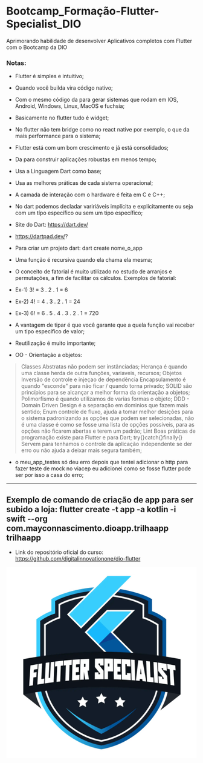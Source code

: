 # Bootcamp_Formação-Flutter-Specialist_DIO
Aprimorando habilidade de desenvolver Aplicativos completos com Flutter com o Bootcamp da DIO

### Notas:

* Flutter é simples e intuitivo;
* Quando você builda vira código nativo;
* Com o mesmo código da para gerar sistemas que rodam em IOS, Android, Windows, Linux, MacOS e fuchsia;
* Basicamente no flutter tudo é widget;
* No flutter não tem bridge como no react native por exemplo, o que da mais performance para o sistema;
* Flutter está com um bom crescimento e já está consolidados;
* Da para construir aplicações robustas em menos tempo;
* Usa a Linguagem Dart como base;
* Usa as melhores práticas de cada sistema operacional;
* A camada de interação com o hardware é feita em C e C++;
* No dart podemos decladar variriáveis implícita e explicitamente ou seja com um típo específico ou sem um tipo específico;

* Site do Dart: https://dart.dev/
* https://dartpad.dev/?

* Para criar um projeto dart: dart create nome_o_app

* Uma função é recursiva quando ela chama ela mesma;

* O conceito de fatorial é muito utilizado no estudo de arranjos e permutações, a fim de facilitar os cálculos. Exemplos de fatorial:
* Ex-1) 3! = 3 . 2 . 1 = 6
* Ex-2) 4! = 4 . 3 . 2 . 1 = 24
* Ex-3) 6! = 6 . 5 . 4 . 3 . 2 . 1 = 720

* A vantagem de tipar é que você garante que a quela função vai receber um tipo especifico de valor;
* Reutilização é muito importante;

* OO - Orientação a objetos:
> Classes Abstratas não podem ser instânciadas;
> Herança é quando uma classe herda de outra funções, variaveis, recursos;
> Objetos 
> Inversão de controle e injeçao de dependência
> Encapsulamento é quando "esconde" para não ficar  / quando torna privado;
> SOLID são princípios para se alcançar a melhor forma da orientação a objetos;
> Polimorfismo é quando utilizamos de varias formas o objeto;
> DDD - Domain Driven Design é a separação em dominios que fazem mais sentido;
> Enum controle de fluxo, ajuda a tomar melhor desições para o sistema padronizando as opções que podem ser selecionadas, não é uma classe é como se fosse uma lista de opções possiveis, para as opções não ficarem abertas e terem um padrão;
> Lint Boas práticas de programação existe para Flutter e para Dart;
> try{}catch{}finally{} Servem para tenhamos o controle da aplicação independente se der erro ou não ajuda a deixar mais segura também;

* o meu_app_testes só deu erro depois que tentei adicionar o http para fazer teste de mock no viacep eu adicionei como se fosse flutter pode ser por isso a casa do erro;


---
Exemplo de comando de criação de app para ser subido a loja:
flutter create -t app -a kotlin -i swift --org com.mayconnascimento.dioapp.trilhaapp trilhaapp
---

* Link do repositório oficial do curso: https://github.com/digitalinnovationone/dio-flutter

<img src="imagens/flutter_bootcamp.jpg">
